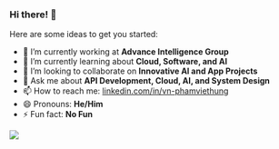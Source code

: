 ### Hi there! 👋
Here are some ideas to get you started:

- 🔭 I’m currently working at **Advance Intelligence Group**
- 🌱 I’m currently learning about **Cloud, Software, and AI**
- 👯 I’m looking to collaborate on **Innovative AI and App Projects**
- 💬 Ask me about **API Development, Cloud, AI, and System Design**
- 📫 How to reach me: [linkedin.com/in/vn-phamviethung](https://www.linkedin.com/in/vn-phamviethung)
- 😄 Pronouns: **He/Him**
- ⚡ Fun fact: **No Fun**

<picture>
  <source srcset="https://github-readme-stats.vercel.app/api?username=pham0084&theme=vue-dark&show_icons=true" media="(prefers-color-scheme: dark)" />
  <source srcset="https://github-readme-stats.vercel.app/api/top-langs/?username=pham0084&hide_progress=true&theme=vue-dark" media="(prefers-color-scheme: dark)" />
  <source srcset="https://github-readme-stats.vercel.app/api?username=pham0084&theme=vue&show_icons=true" media="(prefers-color-scheme: light), (prefers-color-scheme: no-preference)" />
  <source srcset="https://github-readme-stats.vercel.app/api/top-langs/?username=pham0084&hide_progress=true&theme=vue" media="(prefers-color-scheme: light), (prefers-color-scheme: no-preference)" />

  <img src="https://github-readme-stats.vercel.app/api?username=pham0084&show_icons=true" />
</picture>
